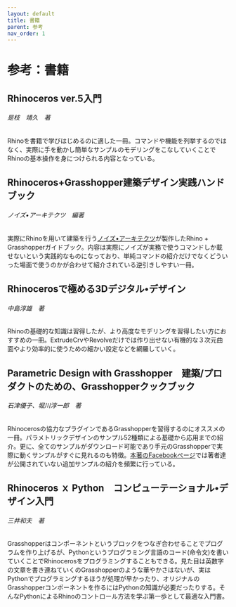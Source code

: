 ```yaml
---
layout: default
title: 書籍
parent: 参考
nav_order: 1
---
```


# 参考：書籍

## Rhinoceros ver.5入門

###### 是枝　靖久　著

Rhinoを書籍で学びはじめるのに適した一冊。コマンドや機能を列挙するのではなく、実際に手を動かし簡単なサンプルのモデリングをこなしていくことでRhinoの基本操作を身につけられる内容となっている。

## Rhinoceros+Grasshopper建築デザイン実践ハンドブック

###### ノイズ•アーキテクツ　編著

実際にRhinoを用いて建築を行う[ノイズ•アーキテクツ](http://noizarchitects.com)が製作したRhino + Grasshopperガイドブック。内容は実際にノイズが実務で使うコマンドしか載せないという実践的なものになっており、単純コマンドの紹介だけでなくどういった場面で使うのかが合わせて紹介されている逆引きしやすい一冊。

## Rhinocerosで極める3Dデジタル•デザイン

###### 中島淳雄　著

Rhinoの基礎的な知識は習得したが、より高度なモデリングを習得したい方におすすめの一冊。ExtrudeCrvやRevolveだけでは作り出せない有機的な３次元曲面やより効率的に使うための細かい設定などを網羅していく。

## Parametric Design with Grasshopper　建築/プロダクトのための、Grasshopperクックブック

###### 石津優子、堀川淳一郎　著

Rhinocerosの協力なプラグインであるGrasshopperを習得するのにオススメの一冊。パラメトリックデザインのサンプル52種類による基礎から応用までの紹介。更に、全てのサンプルがダウンロード可能であり手元のGrasshopperで実際に動くサンプルがすぐに見れるのも特徴。[本著のFacebookページ](https://www.facebook.com/Parametric.Design.with.Grasshopper/)では著者達が公開されていない追加サンプルの紹介を頻繁に行っている。

## Rhinoceros ｘ Python　コンピューテーショナル•デザイン入門

###### 三井和夫　著

Grasshopperはコンポーネントというブロックをつなぎ合わせることでプログラムを作り上げるが、Pythonというプログラミング言語のコード\(命令文\)を書いていくことでRhinocerosをプログラミングすることもできる。見た目は英数字の文章を書き連ねていくのGrasshopperのような華やかさはないが、実はPythonでプログラミングするほうが処理が早かったり、オリジナルのGrasshopperコンポーネントを作るにはPythonの知識が必要だったりする。そんなPythonによるRhinoのコントロール方法を学ぶ第一歩として最適な入門書。

